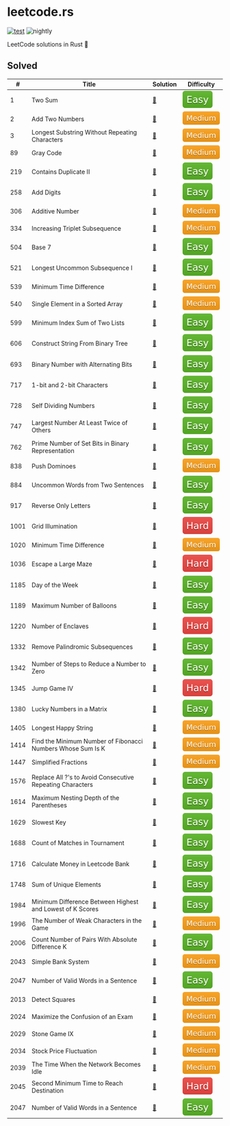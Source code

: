 # leetcode.rs

[![test](https://github.com/liuxiaotian/leetcode.rs/actions/workflows/ci.yml/badge.svg?branch=main)](https://github.com/liuxiaotian/leetcode.rs/actions/workflows/ci.yml)
![nightly](https://img.shields.io/badge/update-nightly-blue)

LeetCode solutions in Rust 🦀

## Solved

| #    | Title                                                       | Solution                                                     | Difficulty                |
| ---- | ----------------------------------------------------------- | ------------------------------------------------------------ | ------------------------- |
| 1    | Two Sum                                                     | [📑](src/solutions/easy/two_sum.rs)                           | ![Easy](img/easy.svg)     |
| 2    | Add Two Numbers                                             | [📑](src/solutions/medium/add_two_numbers.rs)                 | ![Medium](img/medium.svg) |
| 3    | Longest Substring Without Repeating Characters              | [📑](src/solutions/medium/longest_substring_without_repeating_characters.rs) | ![Medium](img/medium.svg) |
| 89   | Gray Code                                                   | [📑](src/solutions/medium/gray_code.rs)                       | ![Medium](img/medium.svg) |
| 219  | Contains Duplicate II                                       | [📑](src/solutions/easy/contains_duplicate_ii.rs)             | ![Easy](img/easy.svg)     |
| 258  | Add Digits                                                  | [📑](src/solutions/easy/add_digits.rs)                        | ![Easy](img/easy.svg)     |
| 306  | Additive Number                                             | [📑](src/solutions/medium/additive_number.rs)                 | ![Medium](img/medium.svg) |
| 334  | Increasing Triplet Subsequence                              | [📑](src/solutions/medium/increasing_triplet_subsequence.rs)  | ![Medium](img/medium.svg) |
| 504  | Base 7                                                      | [📑](src/solutions/easy/base_7.rs)                            | ![Easy](img/easy.svg)     |
| 521  | Longest Uncommon Subsequence I                              | [📑](src/solutions/easy/longest_uncommon_subsequence_i.rs)    | ![Easy](img/easy.svg)     |
| 539  | Minimum Time Difference                                     | [📑](src/solutions/medium/minimum_time_difference.rs)         | ![Medium](img/medium.svg) |
| 540  | Single Element in a Sorted Array                            | [📑](src/solutions/medium/single_element_in_a_stored_array.rs) | ![Medium](img/medium.svg) |
| 599  | Minimum Index Sum of Two Lists                              | [📑](src/solutions/easy/minimum_index_sum_of_two_lists.rs)    | ![Easy](img/easy.svg)     |
| 606  | Construct String From Binary Tree                           | [📑](src/solutions/easy/construct_string_from_binary.rs)      | ![Easy](img/easy.svg)     |
| 693  | Binary Number with Alternating Bits                         | [📑](src/solutions/easy/binary_number_with_alternating_bits.rs) | ![Easy](img/easy.svg)     |
| 717  | 1-bit and 2-bit Characters                                  | [📑](src/solutions/easy/one_bit_and_two_bit_characters.rs)    | ![Easy](img/easy.svg)     |
| 728  | Self Dividing Numbers                                       | [📑](src/solutions/easy/self_dividing_numbers.rs)             | ![Easy](img/easy.svg)     |
| 747  | Largest Number At Least Twice of Others                     | [📑](src/solutions/easy/largest_number_at_least_twice_of_others.rs) | ![Easy](img/easy.svg)     |
| 762  | Prime Number of Set Bits in Binary Representation           | [📑](src/solutions/easy/prime_number_of_set_bits_in_binary_representation.rs) | ![Easy](img/easy.svg)     |
| 838  | Push Dominoes                                               | [📑](src/solutions/medium/push_dominoes.rs)                   | ![Medium](img/medium.svg) |
| 884  | Uncommon Words from Two Sentences                           | [📑](src/solutions/easy/uncommon_words_from_two_sentences.rs) | ![Easy](img/easy.svg)     |
| 917  | Reverse Only Letters                                        | [📑](src/solutions/easy/reverse_only_letters.rs)              | ![Easy](img/easy.svg)     |
| 1001 | Grid Illumination                                           | [📑](src/solutions/hard/grid_illumination.rs)                 | ![Hard](img/hard.svg)     |
| 1020 | Minimum Time Difference                                     | [📑](src/solutions/medium/number_of_enclaves.rs)              | ![Medium](img/medium.svg) |
| 1036 | Escape a Large Maze                                         | [📑](src/solutions/hard/escape_a_large_maze.rs)               | ![Hard](img/hard.svg)     |
| 1185 | Day of the Week                                             | [📑](src/solutions/easy/day_of_the_week.rs)                   | ![Easy](img/easy.svg)     |
| 1189 | Maximum Number of Balloons                                  | [📑](src/solutions/easy/maximum_number_of_balloons.rs)        | ![Easy](img/easy.svg)     |
| 1220 | Number of Enclaves                                          | [📑](src/solutions/hard/count_vowels_permutation.rs)          | ![Hard](img/hard.svg)     |
| 1332 | Remove Palindromic Subsequences                             | [📑](src/solutions/easy/remove_palindromic_subsequences.rs)   | ![Easy](img/easy.svg)     |
| 1342 | Number of Steps to Reduce a Number to Zero                  | [📑](src/solutions/easy/number_of_steps_to_reduce_a_number_to_zero.rs) | ![Easy](img/easy.svg)     |
| 1345 | Jump Game IV                                                | [📑](src/solutions/hard/jump_game_iv.rs)                      | ![Hard](img/hard.svg)     |
| 1380 | Lucky Numbers in a Matrix                                   | [📑](src/solutions/easy/lucky_numbers_in_a_matrix.rs)         | ![Easy](img/easy.svg)     |
| 1405 | Longest Happy String                                        | [📑](src/solutions/medium/longest_happy_string.rs)            | ![Medium](img/medium.svg) |
| 1414 | Find the Minimum Number of Fibonacci Numbers Whose Sum Is K | [📑](src/solutions/medium/find_the_minimum_number_of_fibonacci_numbers_whose_sum_is_k.rs) | ![Medium](img/medium.svg) |
| 1447 | Simplified Fractions                                        | [📑](src/solutions/medium/simplified_fractions.rs)            | ![Medium](img/medium.svg) |
| 1576 | Replace All ?'s to Avoid Consecutive Repeating Characters   | [📑](src/solutions/easy/replace_all_s_to_avoid_consecutive_repeating_characters.rs) | ![Easy](img/easy.svg)     |
| 1614 | Maximum Nesting Depth of the Parentheses                    | [📑](src/solutions/easy/maximum_nesting_depth_of_the_parentheses.rs) | ![Easy](img/easy.svg)     |
| 1629 | Slowest Key                                                 | [📑](src/solutions/easy/slowest_key.rs)                       | ![Easy](img/easy.svg)     |
| 1688 | Count of Matches in Tournament                              | [📑](src/solutions/easy/count_of_matches_in_tournament.rs)    | ![Easy](img/easy.svg)     |
| 1716 | Calculate Money in Leetcode Bank                            | [📑](src/solutions/easy/calculate_money_in_leetcode_bank.rs)  | ![Easy](img/easy.svg)     |
| 1748 | Sum of Unique Elements                                      | [📑](src/solutions/easy/sum_of_unique_elements.rs)            | ![Easy](img/easy.svg)     |
| 1984 | Minimum Difference Between Highest and Lowest of K Scores   | [📑](src/solutions/easy/minimum_difference_between_highest_and_lowest_of_k_scores.rs) | ![Easy](img/easy.svg)     |
| 1996 | The Number of Weak Characters in the Game                   | [📑](src/solutions/medium/the_number_of_weak_characters_in_the_game) | ![Medium](img/medium.svg) |
| 2006 | Count Number of Pairs With Absolute Difference K            | [📑](src/solutions/easy/count_number_of_pairs_with_absolute_difference_k.rs) | ![Easy](img/easy.svg)     |
| 2043 | Simple Bank System                                          | [📑](src/solutions/medium/simple_back_system)                 | ![Medium](img/medium.svg) |
| 2047 | Number of Valid Words in a Sentence                         | [📑](src/solutions/easy/number_of_valid_words_in_a_sentence.rs) | ![Easy](img/easy.svg)     |
| 2013 | Detect Squares                                              | [📑](src/solutions/medium/detect_squares.rs)                  | ![Medium](img/medium.svg) |
| 2024 | Maximize the Confusion of an Exam                           | [📑](src/solutions/medium/maximize_the_confusion_of_an_exam.rs) | ![Medium](img/medium.svg) |
| 2029 | Stone Game IX                                               | [📑](src/solutions/medium/stone_game_ix.rs)                   | ![Medium](img/medium.svg) |
| 2034 | Stock Price Fluctuation                                     | [📑](src/solutions/medium/stock_price_fluctuation.rs)         | ![Medium](img/medium.svg) |
| 2039 | The Time When the Network Becomes Idle                      | [📑](src/solutions/medium/the_time_when_the_network_becomes_idle.rs) | ![Medium](img/medium.svg) |
| 2045 | Second Minimum Time to Reach Destination                    | [📑](src/solutions/hard/second_minimum_time_to_reach_destination.rs) | ![Hard](img/hard.svg)     |
| 2047 | Number of Valid Words in a Sentence                         | [📑](src/solutions/easy/number_of_valid_words_in_a_sentence.rs) | ![Easy](img/easy.svg)     |
